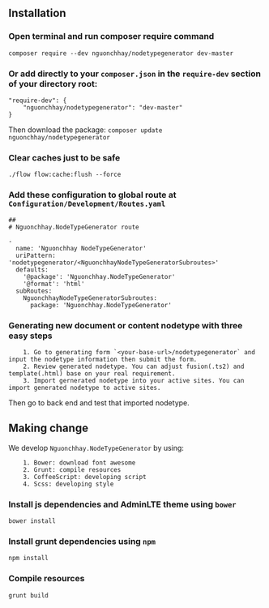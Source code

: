 Installation
------------

### Open terminal and run composer require command

```
composer require --dev nguonchhay/nodetypegenerator dev-master
```

### Or add directly to your `composer.json` in the `require-dev` section of your directory root:

```
"require-dev": {
    "nguonchhay/nodetypegenerator": "dev-master"
}
```

Then download the package: `composer update nguonchhay/nodetypegenerator`

### Clear caches just to be safe

```
./flow flow:cache:flush --force
```

### Add these configuration to global route at `Configuration/Development/Routes.yaml`

```
##
# Nguonchhay.NodeTypeGenerator route

-
  name: 'Nguonchhay NodeTypeGenerator'
  uriPattern: 'nodetypegenerator/<NguonchhayNodeTypeGeneratorSubroutes>'
  defaults:
    '@package': 'Nguonchhay.NodeTypeGenerator'
    '@format': 'html'
  subRoutes:
    NguonchhayNodeTypeGeneratorSubroutes:
      package: 'Nguonchhay.NodeTypeGenerator'
```

### Generating new document or content nodetype with three easy steps

```
    1. Go to generating form `<your-base-url>/nodetypegenerator` and input the nodetype information then submit the form.
    2. Review generated nodetype. You can adjust fusion(.ts2) and template(.html) base on your real requirement.
    3. Import gernerated nodetype into your active sites. You can import generated nodetype to active sites.
```

Then go to back end and test that imported nodetype.

Making change
-------------

We develop `Nguonchhay.NodeTypeGenerator` by using: 
 
```
    1. Bower: download font awesome
    2. Grunt: compile resources
    3. CoffeeScript: developing script
    4. Scss: developing style
```

### Install js dependencies and AdminLTE theme using `bower`

```
bower install
```

### Install grunt dependencies using `npm`

```
npm install
```

### Compile resources

```
grunt build
```
